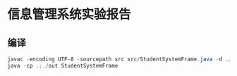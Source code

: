 # 信息管理系统实验报告

## 编译

```powershell
javac -encoding UTF-8 -sourcepath src src/StudentSystemFrame.java -d ./out
java -cp .;./out StudentSystemFrame
```

